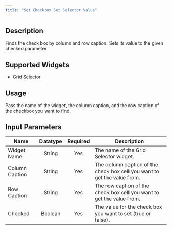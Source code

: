 ```yaml
---
title: "Set Checkbox Set Selector Value"
---
```

## Description
Finds the check box by column and row caption. Sets its value to the given checked parameter.

## Supported Widgets
+ Grid Selector

## Usage
Pass the name of the widget, the column caption, and the row caption of the checkbox you want to find.

## Input Parameters
Name | Datatype | Required | Description
---- | :--------: | :--------: | ---------------
Widget Name | String | Yes | The name of the Grid Selector widget.
Column Caption | String | Yes | The column caption of the check box cell you want to get the value from.
Row Caption | String | Yes | The row caption of the check box cell you want to get the value from.
Checked | Boolean | Yes | The value for the check box you want to set (true or false).
